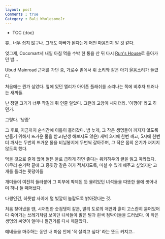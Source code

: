 ```yaml
---
layout: post
Comments : true
Category : Bali WholesomeJr
---
```


* TOC
{:toc}


휴.. 너무 쉽지 않구나.
그래도 아빠가 된다는게 어떤 마음인지 알 것 같다.

엊그제, Cocomart서 내일 아침 먹을 수박 한 통을 산 뒤
다시 [Run's House](https://app.ac/5AiSIo533)로 돌아가던 밤...

Ubud Mainroad 근처를 가던 중, 가로수 밑에서
쥐 소리와 같은 아기 울음소리가 들렸다.

처음에는 뭔가 싶었다.
옆에 있던 엘리가 아이폰 플래쉬를 소리나는 쪽에 비추자
드러나는 새끼들.

난 정말 크기가 너무 작길래 쥐 인줄 알았다.
그런데 고양이 새끼더라.
'아깽이'
라고 하던가.

그렇다. '냥줍'


그 후로, 지금까지 순식간에 이틀이 흘러갔다.
밤 늦게, 그 작은 생명들이 꺼지지 않도록 만들기 위해서
뜨거운 물을 받고(난생 해보지도 않은)
새벽 3시에 한번 깨고, 5시에 한번 더 깨서는 두번의 뜨거운 물을 
비닐봉지에 두번씩 갈아주며, 그 작은 몸의 온기가 꺼지지 않도록 했다.

먹을 것으로 줄게 없어
쌀뜬 물로 급하게 하면 좋다는 위키하우의 글을 읽고 따라했다.
아무리 숟가락 끝에 그 종잇장 같은 혀가 적셔지도록, 마실 수 있게 해주고 싶었지만
고개를 돌리는 핏덩이들

개미들이 여전히 들러붙어
그 피부에 박제된 듯 물려있던 녀석들을
따뜻한 물에 씻어내며 하나 둘 떼어냈다.

다행인건, 하룻밤 사이에
털 빛깔이 놀랍도록 밝아졌다는 것.

처음 찾아냈을 땐, 시꺼먼한 숯검댕이 같은,
발리 도로의 매연과 흙이 고스란히 묻어있어
다 죽어가는 쓰레기처럼 보이던 녀석들이
밝은 털과 흰색 점박이들을 드러냈다.
이 작은 생명의 씨앗이 얼마나 질긴가를 다시 깨달았다.

얘네들을 마주하는 동안
내 마음 안에 '꼭 살리고 싶다'
라는 뜻도 커지고..

